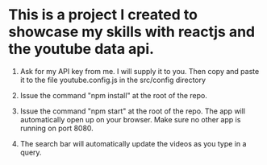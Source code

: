 # This is a project I created to showcase my skills with reactjs and the youtube data api.

1. Ask for my API key from me. I will supply it to you. Then copy and paste it to the file youtube.config.js in the 
src/config directory

2. Issue the command "npm install" at the root of the repo. 

3. Issue the command "npm start" at the root of the repo. The app
will automatically open up on your browser. Make sure no other app is 
running on port 8080.

4. The search bar will automatically update the videos as you type
in a query. 
